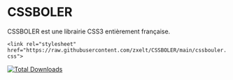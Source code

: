 # CSSBOLER
CSSBOLER est une librairie CSS3 entièrement française.

```<link rel="stylesheet" href="https://raw.githubusercontent.com/zxelt/CSSBOLER/main/cssbouler.css">```

[![Total Downloads](https://poser.pugx.org/mews/captcha/downloads.svg)](https://packagist.org/packages/mews/captcha)

